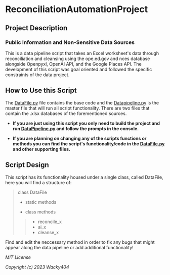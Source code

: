 # ReconciliationAutomationProject

## Project Description
### Public Information and Non-Sensitive Data Sources

This is a data pipeline script that takes an Excel worksheet's data through reconciliation and cleansing using the ope.ed.gov 
and nces database alongside Openpyxl, OpenAI API, and the Google Places API. The development of this script was goal oriented and followed the 
specific constraints of the data project.

## How to Use this Script

The [DataFile.py](DataFile.py) file contains the base code and the [Datapipeline.py](DataPipeline.py) is the master file 
that will run all script functionality. There are two files that contain the .xlsx databases of the forementioned 
sources. 

- **If you are just using this script you only need to build the project and run [DataPipeline.py](DataPipeline.py) and follow the prompts 
in the console.**

- **If you are planning on changing any of the scripts functions or methods you can find the script's functionality/code in the 
[DataFile.py](DataFile.py) and other supporting files.**

## Script Design

This script has its functionality housed under a single class, called DataFile, here you will find a structure of: 
> class DataFile
> - static methods
> 
> - class methods
> > - reconcile_x
> > - ai_x
> > - cleanse_x

Find and edit the neccessary method in order to fix any bugs that might appear along the data pipeline or add additional functionality! 

*MIT License*

*Copyright (c) 2023 Wacky404*
